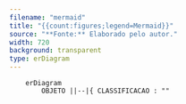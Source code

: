 ```yaml
---
filename: "mermaid"
title: "{{count:figures;legend=Mermaid}}"
source: "**Fonte:** Elaborado pelo autor."
width: 720
background: transparent
type: erDiagram
---
```


```mermaid
    erDiagram
        OBJETO ||--|{ CLASSIFICACAO : ""
```
